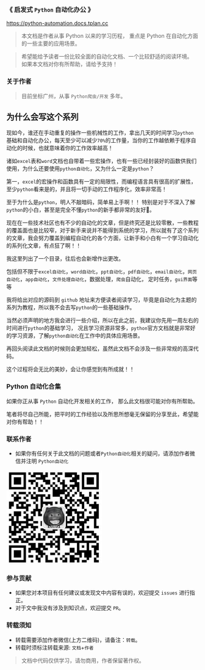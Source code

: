 ### 《 启发式 `Python` 自动化办公 》

https://python-automation.docs.tplan.cc

> 本文档是作者从事 Python 以来的学习历程，
重点是 Python 在自动化方面的一些主要的应用场景。

>希望能给予读者一份比较全面的自动化文档、一个比较舒适的阅读环境。
如果本文档对你有所帮助，请给予支持！

### 关于作者

> 目前坐标广州，从事 `Python爬虫/开发` 多年。

## 为什么会写这个系列

现如今，谁还在手动重复的操作一些机械性的工作，拿出几天的时间学习`python`基础和自动化办公，每天至少可以减少`70%`的工作量，当你的工作越依赖于程序自动化的时候，也就意味着你的工作效率越高！

诸如`excel`表和`word`文档也自带着一些宏操作，也有一些已经封装好的函数供我们使用，为什么还要使用`python自动化`，又为什么一定是`python`？

第一，`excel`的宏操作和函数具有一定的局限性，而编程语言具有很高的扩展性，至少`python`看来是的，并且将一切手动的工作程序化，效率非常高！

至于为什么是`python`，明人不敲暗码，简单易上手啊！！ 特别是对于不深入了解`python`的小白，甚至是完全不懂`python`的新手都非常的友好👬。


现在在一些技术社区也有不少的自动化的文章，但是终究还是比较零散，一些教程的覆盖面也是比较窄，对于新手来说并不能得到系统的学习，所以就有了这个系列的文章，我会努力覆盖到编程自动化的各个方面，让新手和小白有一个学习自动化的系列化文章，有点狂了啊！！

我这里列出了一个目录，往后也会新增作出更改。

包括但不限于`excel自动化`，`word自动化`，`ppt自动化`，`pdf自动化`，`email自动化`，`网页自动化`，`app自动化`，`文件处理自动化`，数据处理，`爬虫`自动化， 定时任务，`gui界面`等等

我将给出对应的源码到 `github` 地址来方便读者阅读学习，毕竟是自动化为主题的系列为教程，所以我不会去写`python`的一些基础操作。

当然必须声明的地方我会进行一些介绍，所以在此之前，我建议你先用一周左右的时间进行`python`的基础学习，
况且学习资源非常多，`python`官方文档就是非常好的学习资源，了解`python自动化`在工作中的具体应用场景。

再回头阅读此文档的时候则会更加轻松，虽然此文档不会涉及一些非常规的高深代码。

这个过程将会无比的美妙，会让你感觉到有所成就！！


### Python 自动化合集 

如果你正从事 `Python` 自动化开发相关的工作， 那么此文档很可能对你有所帮助。

笔者将尽自己所能，把平时的工作经验以及所思所想毫无保留的分享至此，希望能对你有帮助！！


### 联系作者 
- 如果你有任何关于此文档的问题或者`Python自动化`相关的疑问，请添加作者微信并注明 `Python自动化`


![作者微信](./作者/作者微信.jpg)

[comment]: <> (> 创作不易，如果你觉得此文档对你有所帮助，请作者喝杯咖啡吧 ！！)

[comment]: <> (![打赏码]&#40;作者/微信打赏.jpg ':size=18%'&#41;)

### 参与贡献
- 如果您对本项目有任何建议或发现文中内容有误的，欢迎提交 `issues` 进行指正。
- 对于文中我没有涉及到知识点，欢迎提交 `PR`。

### 转载须知
- 转载需要添加作者微信(上方二维码)，请备注：`转载`。
- 转载时须标注转载来源: `文档`+`作者`


> 文档中代码仅供学习，请勿商用，作者保留著作权。
